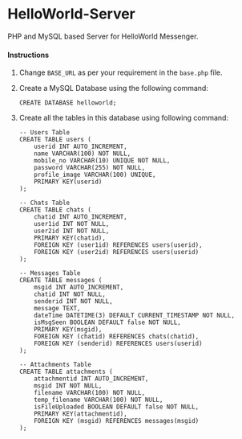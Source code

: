 # HelloWorld-Server
PHP and MySQL based Server for HelloWorld Messenger.

#### Instructions
1. Change `BASE_URL` as per your requirement in the `base.php` file.

2. Create a MySQL Database using the following command:
	```
	CREATE DATABASE helloworld;
	```

3. Create all the tables in this database using following command:
	```
	-- Users Table
	CREATE TABLE users (
		userid INT AUTO_INCREMENT,
		name VARCHAR(100) NOT NULL,
		mobile_no VARCHAR(10) UNIQUE NOT NULL,
		password VARCHAR(255) NOT NULL,
		profile_image VARCHAR(100) UNIQUE,
		PRIMARY KEY(userid)
	);
	```

	```
	-- Chats Table
	CREATE TABLE chats (
		chatid INT AUTO_INCREMENT,
		user1id INT NOT NULL,
		user2id INT NOT NULL,
		PRIMARY KEY(chatid),
		FOREIGN KEY (user1id) REFERENCES users(userid),
		FOREIGN KEY (user2id) REFERENCES users(userid)
	);
	```
	
	```
	-- Messages Table
	CREATE TABLE messages (
		msgid INT AUTO_INCREMENT,
		chatid INT NOT NULL,
		senderid INT NOT NULL,
		message TEXT,
		dateTime DATETIME(3) DEFAULT CURRENT_TIMESTAMP NOT NULL,
		isMsgSeen BOOLEAN DEFAULT false NOT NULL,
		PRIMARY KEY(msgid),
		FOREIGN KEY (chatid) REFERENCES chats(chatid),
		FOREIGN KEY (senderid) REFERENCES users(userid)
	);
	```

	```
	-- Attachments Table
	CREATE TABLE attachments (
		attachmentid INT AUTO_INCREMENT,
		msgid INT NOT NULL,
		filename VARCHAR(100) NOT NULL,
		temp_filename VARCHAR(100) NOT NULL,
		isFileUploaded BOOLEAN DEFAULT false NOT NULL,
		PRIMARY KEY(attachmentid),
		FOREIGN KEY (msgid) REFERENCES messages(msgid)
	);
	```
